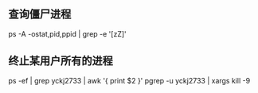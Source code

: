 ## 查询僵尸进程
ps -A -ostat,pid,ppid | grep -e '[zZ]'
## 终止某用户所有的进程
ps -ef | grep yckj2733 | awk '{ print $2 }'
pgrep -u yckj2733 | xargs kill -9
